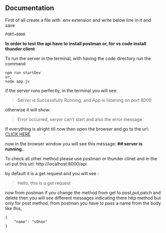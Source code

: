 ## Documentation

First of all create a file with .env extension and write below line in it and save

```
PORT=8000
```

**In order to test the api have to install postman or, for vs code install thunder client**

To run the server
in the terminal, with having the code directory run the command

```
npm run startDev
or,
node app.js
```

if the server runs perfectly, in the terminal you will see:

> Server is Successfully Running, and App is listening on port 8000

otherwise it will show:

> Error occurred, server can't start and also the error message

If everything is alright till now then open the browser and go to the url:
[CLICK HERE](http://localhost:8000/)

now in the browser window you will see this message:
**## server is running..**

To check all other method please use postman or thunder clinet and in the url put this url:
http://localhost:8000/api

by default it is a get request and you will see :

> Hello, this is a get request

now from postman if you change the method from get to post,put,patch and delete then you will see different messages indicating there http method
but only for post method, from postman you have to pass a name from the body like this,

```
{
	"name": "sOhan"
}
```
